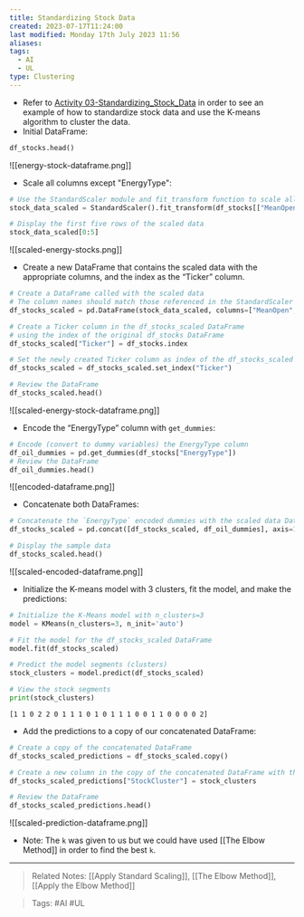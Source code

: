 ```yaml
---
title: Standardizing Stock Data
created: 2023-07-17T11:24:00
last modified: Monday 17th July 2023 11:56
aliases: 
tags:
  - AI
  - UL
type: Clustering
---
```

- Refer to [Activity 03-Standardizing_Stock_Data](file:///C:/Users/JORMIL/Work/AI_MicroBootCamp/mbc-ai/02-Unsupervised-Learning/activities/03-Standardizing_Stock_Data) in order to see an example of how to standardize stock data and use the K-means algorithm to cluster the data.
- Initial DataFrame:
```python
df_stocks.head()
```
![[energy-stock-dataframe.png]]
- Scale all columns except "EnergyType":
```python
# Use the StandardScaler module and fit_transform function to scale all columns with numerical values.
stock_data_scaled = StandardScaler().fit_transform(df_stocks[["MeanOpen", "MeanHigh", "MeanLow",  "MeanClose","MeanVolume", "AnnualReturn", "AnnualVariance"]] )

# Display the first five rows of the scaled data
stock_data_scaled[0:5]
```
![[scaled-energy-stocks.png]]
- Create a new DataFrame that contains the scaled data with the appropriate columns, and the index as the “Ticker” column.
```python
# Create a DataFrame called with the scaled data
# The column names should match those referenced in the StandardScaler step
df_stocks_scaled = pd.DataFrame(stock_data_scaled, columns=["MeanOpen", "MeanHigh", "MeanLow", "MeanClose", "MeanVolume", "AnnualReturn", "AnnualVariance"])

# Create a Ticker column in the df_stocks_scaled DataFrame
# using the index of the original df_stocks DataFrame
df_stocks_scaled["Ticker"] = df_stocks.index

# Set the newly created Ticker column as index of the df_stocks_scaled DataFrame
df_stocks_scaled = df_stocks_scaled.set_index("Ticker")

# Review the DataFrame
df_stocks_scaled.head()
```
![[scaled-energy-stock-dataframe.png]]
- Encode the “EnergyType” column with `get_dummies`:
```python
# Encode (convert to dummy variables) the EnergyType column
df_oil_dummies = pd.get_dummies(df_stocks["EnergyType"])
# Review the DataFrame
df_oil_dummies.head()
```
![[encoded-dataframe.png]]
- Concatenate both DataFrames:
```python
# Concatenate the `EnergyType` encoded dummies with the scaled data DataFrame
df_stocks_scaled = pd.concat([df_stocks_scaled, df_oil_dummies], axis=1)

# Display the sample data
df_stocks_scaled.head()
```
![[scaled-encoded-dataframe.png]]
- Initialize the K-means model with 3 clusters, fit the model, and make the predictions:
```python
# Initialize the K-Means model with n_clusters=3
model = KMeans(n_clusters=3, n_init='auto')

# Fit the model for the df_stocks_scaled DataFrame
model.fit(df_stocks_scaled)

# Predict the model segments (clusters)
stock_clusters = model.predict(df_stocks_scaled)

# View the stock segments
print(stock_clusters)
```
```
[1 1 0 2 2 0 1 1 1 0 1 0 1 1 1 0 0 1 1 0 0 0 0 2]
```
- Add the predictions to a copy of our concatenated DataFrame:
```python
# Create a copy of the concatenated DataFrame
df_stocks_scaled_predictions = df_stocks_scaled.copy()

# Create a new column in the copy of the concatenated DataFrame with the predicted clusters
df_stocks_scaled_predictions["StockCluster"] = stock_clusters

# Review the DataFrame
df_stocks_scaled_predictions.head()
```
![[scaled-prediction-dataframe.png]]
- Note: The `k` was given to us but we could have used [[The Elbow Method]] in order to find the best `k`.
---
>Related Notes: [[Apply Standard Scaling]], [[The Elbow Method]], [[Apply the Elbow Method]]

>Tags: #AI #UL 

